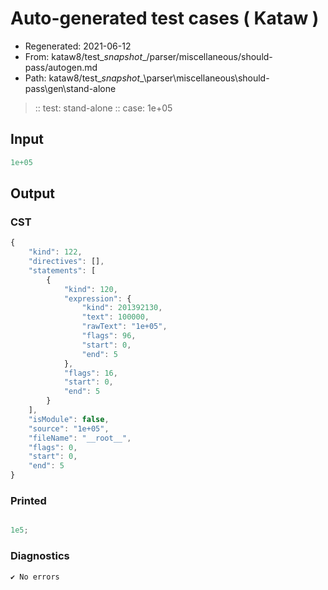 # Auto-generated test cases ( Kataw )
- Regenerated: 2021-06-12
- From: kataw8/test\__snapshot__/parser/miscellaneous/should-pass/autogen.md
- Path: kataw8/test\__snapshot__\parser\miscellaneous\should-pass\gen\stand-alone
> :: test: stand-alone
> :: case: 1e+05
## Input

`````js
1e+05
`````
## Output

### CST

```javascript
{
    "kind": 122,
    "directives": [],
    "statements": [
        {
            "kind": 120,
            "expression": {
                "kind": 201392130,
                "text": 100000,
                "rawText": "1e+05",
                "flags": 96,
                "start": 0,
                "end": 5
            },
            "flags": 16,
            "start": 0,
            "end": 5
        }
    ],
    "isModule": false,
    "source": "1e+05",
    "fileName": "__root__",
    "flags": 0,
    "start": 0,
    "end": 5
}
```

### Printed

```javascript

1e5;
```

### Diagnostics

```javascript
✔ No errors
```


